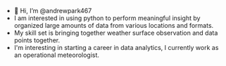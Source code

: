 - 👋 Hi, I’m @andrewpark467
- I am interested in using python to perform meaningful insight by organized large amounts of data from various locations and formats.
- My skill set is bringing together weather surface observation and data points together. 
- I'm interesting in starting a career in data analytics, I currently work as an operational meteorologist. 

<!---

--->

